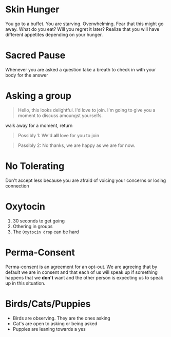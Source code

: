 # Skin Hunger

You go to a buffet. You are starving. Overwhelming. Fear that this might go away. What do you eat? Will you regret it later?
Realize that you will have different appetites depending on your hunger.

# Sacred Pause

Whenever you are asked a question take a breath to check in with your body for the answer

# Asking a group

> Hello, this looks delightful. I'd love to join. I'm going to give you a moment to discuss amoungst yourselfs.

walk away for a moment, return

> Possibly 1: We'd **all** love for you to join

> Passibly 2: No thanks, we are happy as we are for now.


# No Tolerating

Don't accept less because you are afraid of voicing your concerns or losing connection

# Oxytocin

1. 30 seconds to get going
1. Othering in groups
1. The `Oxytocin drop` can be hard

# Perma-Consent

Perma-consent is an agreement for an opt-out. We are agreeing that by default we are in consent and that each of us will speak up if something happens that we **don't** want and the other person is expecting us to speak up in this situation.

# Birds/Cats/Puppies

* Birds are observing. They are the ones asking
* Cat's are open to asking or being asked
* Puppies are leaning towards a yes